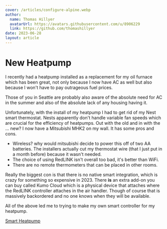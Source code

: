 ```yaml
---
cover: /articles/configure-alpine.webp
author:
  name: Thomas Hillyer
  avatarUrl: https://avatars.githubusercontent.com/u/8906229
  link: https://github.com/thomashillyer
date: 2023-06-28
layout: article
---
```

# New Heatpump

I recently had a heatpump installed as a replacement for my oil furnace which has been great, not only because I now have AC as well but also because I won't have to pay outrageous fuel prices. 

Those of you in Seattle are probably also aware of the absolute need for AC in the summer and also of the absolute lack of any housing having it.

Unfortunately, with the install of my heatpump I had to get rid of my Nest smart thermostat. Nests apparently don't handle variable fan speeds which are crucial for the efficiency of heatpumps. Out with the old and in with the ... new? I now have a Mitsubishi MHK2 on my wall. It has some pros and cons.

- Wireless? why would mitsubishi decide to power this off of two AA batteries. The installers actually cut my thermostat wire (that I just put in a month before) because it wasn't needed.
- The choice of using RedLINK isn't overall too bad, it's better than WiFi.
- There are no remote thermometers that can be placed in other rooms.

Really the biggest con is that there is no native smart integration, which is crazy for something so expensive in 2023. There **is** an extra add-on you can buy called Kumo Cloud which is a physical device that attaches where the RedLINK controller attaches in the air handler. Though of course that is massively backordered and no one knows when they will be available.

All of the above led me to trying to make my own smart controller for my heatpump.

[Smart Heatpump](/smart-heatpump)